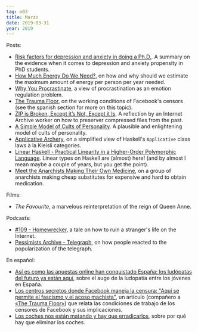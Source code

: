 ```yaml
---
tag: m03
title: Marzo
date: 2019-03-31
year: 2019
---
```


Posts:

- [Risk factors for depression and anxiety in doing a Ph.D.](https://ahappyphd.org/posts/risk-factors-phd/). A summary on the evidence when it comes to depression and anxiety propensity in PhD students.
- [How Much Energy Do We Need?](https://solar.lowtechmagazine.com/2018/01/how-much-energy-do-we-need.html), on how and why should we estimate the maximum amount of energy per person per year needed.
- [Why You Procrastinate](https://www.nytimes.com/2019/03/25/smarter-living/why-you-procrastinate-it-has-nothing-to-do-with-self-control.html), a view of procrastination as an emotion regulation problem.
- [The Trauma Floor](https://www.theverge.com/platform/amp/2019/2/25/18229714/cognizant-facebook-content-moderator-interviews-trauma-working-conditions-arizona), on the working conditions of Facebook's censors (see the spanish section for more on this topic).
- [ZIP is Broken, Except it’s Not, Except it Is](https://blog.archive.org/2019/02/13/zip-is-broken-except-its-not-except-it-is/). A reflection by an Internet Archive worker on how to preserver compressed files from the past.
- [A Simple Model of Cults of Personality](https://abandonedfootnotes.blogspot.com/2011/03/simple-model-of-cults-of-personality.html). A plausible and enlightening model of cults of personality.
- [Applicative Archery](https://duplode.github.io/posts/applicative-archery.html), on a simplified view of Haskell's `Applicative` class laws à la Kleisli categories.
- [Linear Haskell - Practical Linearity in a Higher-Order Polymorphic Language](https://arxiv.org/pdf/1710.09756.pdf). Linear types on Haskell are (almost) here! (and by almost I mean maybe a couple of years, but you get the point).
- [Meet the Anarchists Making Their Own Medicine](https://motherboard.vice.com/en_us/article/43pngb/how-to-make-your-own-medicine-four-thieves-vinegar-collective), on a group of anarchists making cheap substitutes for expensive and hard to obtain medication.

Films:

- *The Favourite*, a marvelous reinterpretation of the reign of Queen Anne.

Podcasts:

- [#109 - Homewrecker](https://thisiscriminal.com/episode-109-homewrecker/), a tale on how to ruin a stranger's life on the Internet.
- [Pessimists Archive - Telegraph](https://pessimists.co/post/183288914256/episode-16-telegraph), on how people reacted to the popularization of the telegraph.

En español:

- [Así es como las apuestas online han conquistado España: los ludópatas del futuro ya están aquí](https://www.xataka.com/especiales/asi-como-apuestas-online-han-conquistado-espana-ludopatas-futuro-estan-aqui), sobre el auge de la ludopatía entre los jóvenes en España.
- [Los centros secretos donde Facebook maneja la censura: "Aquí se permite el fascismo y el acoso machista"](https://www.eldiario.es/tecnologia/bunker-secreto-Facebook-maneja-censura_0_870713703.html), un artículo (compañero a [«The Trauma Floor»](https://www.theverge.com/platform/amp/2019/2/25/18229714/cognizant-facebook-content-moderator-interviews-trauma-working-conditions-arizona)) que relata las condiciones de trabajo de los censores de Facebook y sus implicaciones.
- [Los coches nos están matando y hay que erradicarlos](https://www.eldiario.es/theguardian/coches-matando-erradicarlos_0_875612601.html), sobre por qué hay que eliminar los coches.
